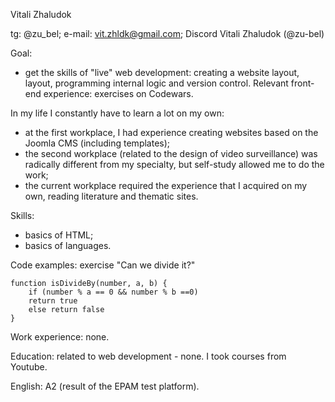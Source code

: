 Vitali Zhaludok

tg: @zu_bel; e-mail: vit.zhldk@gmail.com;  Discord  Vitali Zhaludok (@zu-bel)

Goal: 
- get the skills of "live" web development: creating a website layout, layout, programming internal logic and version control.
Relevant front-end experience: exercises on Codewars.

In my life I constantly have to learn a lot on my own:
- at the first workplace, I had experience creating websites based on the Joomla CMS (including templates);
- the second workplace (related to the design of video surveillance) was radically different from my specialty, but self-study allowed me to do the work;
- the current workplace required the experience that I acquired on my own, reading literature and thematic sites.

Skills: 
- basics of HTML;
- basics of languages.

Code examples: exercise "Can we divide it?"

    function isDivideBy(number, a, b) {
        if (number % a == 0 && number % b ==0) 
        return true
        else return false
    }

Work experience: none.

Education: related to web development - none. I took courses from Youtube.

English: A2 (result of the EPAM test platform).
